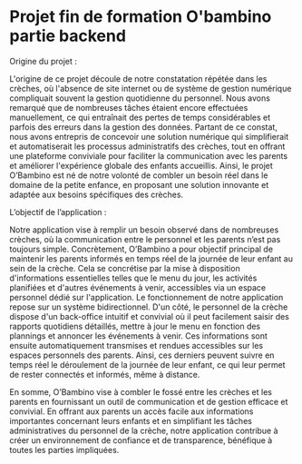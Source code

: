 # Projet fin de formation O'bambino partie backend

Origine du projet :

L'origine de ce projet découle de notre constatation répétée dans les crèches, où l'absence de site internet ou de système de gestion numérique compliquait souvent la gestion quotidienne du personnel. Nous avons remarqué que de nombreuses tâches étaient encore effectuées manuellement, ce qui entraînait des pertes de temps considérables et parfois des erreurs dans la gestion des données. Partant de ce constat, nous avons entrepris de concevoir une solution numérique qui simplifierait et automatiserait les processus administratifs des crèches, tout en offrant une plateforme conviviale pour faciliter la communication avec les parents et améliorer l'expérience globale des enfants accueillis. Ainsi, le projet O’Bambino est né de notre volonté de combler un besoin réel dans le domaine de la petite enfance, en proposant une solution innovante et adaptée aux besoins spécifiques des crèches.

L’objectif de l’application :

Notre application vise à remplir un besoin observé dans de nombreuses crèches, où la communication entre le personnel et les parents n’est pas toujours simple. Concrètement, O’Bambino a pour objectif principal de maintenir les parents informés en temps réel de la journée de leur enfant au sein de la crèche. Cela se concrétise par la mise à disposition d'informations essentielles telles que le menu du jour, les activités planifiées et d'autres événements à venir, accessibles via un espace personnel dédié sur l'application. Le fonctionnement de notre application repose sur un système bidirectionnel. D'un côté, le personnel de la crèche dispose d'un back-office intuitif et convivial où il peut facilement saisir des rapports quotidiens détaillés, mettre à jour le menu en fonction des plannings et annoncer les événements à venir. Ces informations sont ensuite automatiquement transmises et rendues accessibles sur les espaces personnels des parents. Ainsi, ces derniers peuvent suivre en temps réel le déroulement de la journée de leur enfant, ce qui leur permet de rester connectés et informés, même à distance.

En somme, O’Bambino vise à combler le fossé entre les crèches et les parents en fournissant un outil de communication et de gestion efficace et convivial. En offrant aux parents un accès facile aux informations importantes concernant leurs enfants et en simplifiant les tâches administratives du personnel de la crèche, notre application contribue à créer un environnement de confiance et de transparence, bénéfique à toutes les parties impliquées.
